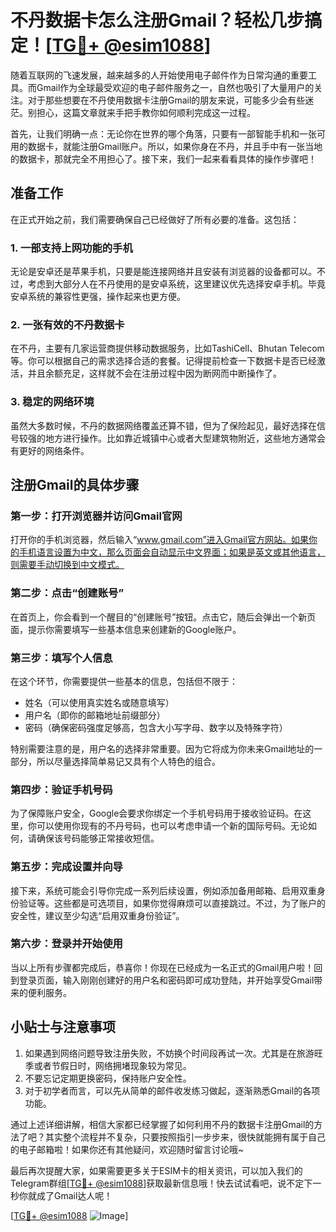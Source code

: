 # 不丹数据卡怎么注册Gmail？轻松几步搞定！[[TG💪+ @esim1088](https://t.me/s/esim1088)]

随着互联网的飞速发展，越来越多的人开始使用电子邮件作为日常沟通的重要工具。而Gmail作为全球最受欢迎的电子邮件服务之一，自然也吸引了大量用户的关注。对于那些想要在不丹使用数据卡注册Gmail的朋友来说，可能多少会有些迷茫。别担心，这篇文章就来手把手教你如何顺利完成这一过程。

首先，让我们明确一点：无论你在世界的哪个角落，只要有一部智能手机和一张可用的数据卡，就能注册Gmail账户。所以，如果你身在不丹，并且手中有一张当地的数据卡，那就完全不用担心了。接下来，我们一起来看看具体的操作步骤吧！

## **准备工作**
在正式开始之前，我们需要确保自己已经做好了所有必要的准备。这包括：

### 1. 一部支持上网功能的手机
无论是安卓还是苹果手机，只要是能连接网络并且安装有浏览器的设备都可以。不过，考虑到大部分人在不丹使用的是安卓系统，这里建议优先选择安卓手机。毕竟安卓系统的兼容性更强，操作起来也更方便。

### 2. 一张有效的不丹数据卡
在不丹，主要有几家运营商提供移动数据服务，比如TashiCell、Bhutan Telecom等。你可以根据自己的需求选择合适的套餐。记得提前检查一下数据卡是否已经激活，并且余额充足，这样就不会在注册过程中因为断网而中断操作了。

### 3. 稳定的网络环境
虽然大多数时候，不丹的数据网络覆盖还算不错，但为了保险起见，最好选择在信号较强的地方进行操作。比如靠近城镇中心或者大型建筑物附近，这些地方通常会有更好的网络条件。

## 注册Gmail的具体步骤

### 第一步：打开浏览器并访问Gmail官网
打开你的手机浏览器，然后输入“www.gmail.com”进入Gmail官方网站。如果你的手机语言设置为中文，那么页面会自动显示中文界面；如果是英文或其他语言，则需要手动切换到中文模式。

### 第二步：点击“创建账号”
在首页上，你会看到一个醒目的“创建账号”按钮。点击它，随后会弹出一个新页面，提示你需要填写一些基本信息来创建新的Google账户。

### 第三步：填写个人信息
在这个环节，你需要提供一些基本的信息，包括但不限于：
- 姓名（可以使用真实姓名或随意填写）
- 用户名（即你的邮箱地址前缀部分）
- 密码（确保密码强度足够高，包含大小写字母、数字以及特殊字符）

特别需要注意的是，用户名的选择非常重要。因为它将成为你未来Gmail地址的一部分，所以尽量选择简单易记又具有个人特色的组合。

### 第四步：验证手机号码
为了保障账户安全，Google会要求你绑定一个手机号码用于接收验证码。在这里，你可以使用你现有的不丹号码，也可以考虑申请一个新的国际号码。无论如何，请确保该号码能够正常接收短信。

### 第五步：完成设置并向导
接下来，系统可能会引导你完成一系列后续设置，例如添加备用邮箱、启用双重身份验证等。这些都是可选项目，如果你觉得麻烦可以直接跳过。不过，为了账户的安全性，建议至少勾选“启用双重身份验证”。

### 第六步：登录并开始使用
当以上所有步骤都完成后，恭喜你！你现在已经成为一名正式的Gmail用户啦！回到登录页面，输入刚刚创建好的用户名和密码即可成功登陆，并开始享受Gmail带来的便利服务。

## 小贴士与注意事项
1. 如果遇到网络问题导致注册失败，不妨换个时间段再试一次。尤其是在旅游旺季或者节假日时，网络拥堵现象较为常见。
2. 不要忘记定期更换密码，保持账户安全性。
3. 对于初学者而言，可以先从简单的邮件收发练习做起，逐渐熟悉Gmail的各项功能。

通过上述详细讲解，相信大家都已经掌握了如何利用不丹的数据卡注册Gmail的方法了吧？其实整个流程并不复杂，只要按照指引一步步来，很快就能拥有属于自己的电子邮箱啦！如果你还有其他疑问，欢迎随时留言讨论哦~

最后再次提醒大家，如果需要更多关于ESIM卡的相关资讯，可以加入我们的Telegram群组[[TG💪+ @esim1088](https://t.me/s/esim1088)]获取最新信息哦！快去试试看吧，说不定下一秒你就成了Gmail达人呢！

[[TG💪+ @esim1088](https://t.me/s/esim1088) ![Image](https://i.postimg.cc/4NQfJmqS/Snipaste-2025-05-13-00-14-12.png)]
